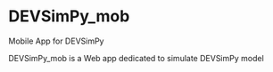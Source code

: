 # DEVSimPy_mob
Mobile App for DEVSimPy

DEVSimPy_mob is a Web app dedicated to simulate DEVSimPy model
